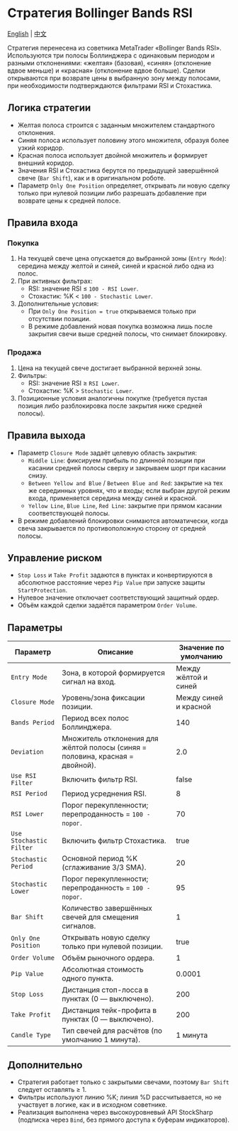 # Стратегия Bollinger Bands RSI
[English](README.md) | [中文](README_cn.md)

Стратегия перенесена из советника MetaTrader «Bollinger Bands RSI». Используются три полосы Боллинджера с одинаковым периодом и разными отклонениями: «желтая» (базовая), «синяя» (отклонение вдвое меньше) и «красная» (отклонение вдвое больше). Сделки открываются при возврате цены в выбранную зону между полосами, при необходимости подтверждаются фильтрами RSI и Стохастика.

## Логика стратегии
- Желтая полоса строится с заданным множителем стандартного отклонения.
- Синяя полоса использует половину этого множителя, образуя более узкий коридор.
- Красная полоса использует двойной множитель и формирует внешний коридор.
- Значения RSI и Стохастика берутся по предыдущей завершённой свече (`Bar Shift`), как и в оригинальном роботе.
- Параметр `Only One Position` определяет, открывать ли новую сделку только при нулевой позиции либо разрешать добавление при возврате цены к средней полосе.

## Правила входа
### Покупка
1. На текущей свече цена опускается до выбранной зоны (`Entry Mode`): середина между желтой и синей, синей и красной либо одна из полос.
2. При активных фильтрах:
   - RSI: значение RSI ≤ `100 - RSI Lower`.
   - Стохастик: %K < `100 - Stochastic Lower`.
3. Дополнительные условия:
   - При `Only One Position = true` открываемся только при отсутствии позиции.
   - В режиме добавлений новая покупка возможна лишь после закрытия свечи выше средней полосы, что снимает блокировку.

### Продажа
1. Цена на текущей свече достигает выбранной верхней зоны.
2. Фильтры:
   - RSI: значение RSI ≥ `RSI Lower`.
   - Стохастик: %K > `Stochastic Lower`.
3. Позиционные условия аналогичны покупке (требуется пустая позиция либо разблокировка после закрытия ниже средней полосы).

## Правила выхода
- Параметр `Closure Mode` задаёт целевую область закрытия:
  - `Middle Line`: фиксируем прибыль по длинной позиции при касании средней полосы сверху и закрываем шорт при касании снизу.
  - `Between Yellow and Blue` / `Between Blue and Red`: закрытие на тех же серединных уровнях, что и входы; если выбран другой режим входа, применяется середина между синей и красной.
  - `Yellow Line`, `Blue Line`, `Red Line`: закрытие при прямом касании соответствующей полосы.
- В режиме добавлений блокировки снимаются автоматически, когда свеча закрывается по противоположную сторону от средней полосы.

## Управление риском
- `Stop Loss` и `Take Profit` задаются в пунктах и конвертируются в абсолютное расстояние через `Pip Value` при запуске защиты `StartProtection`.
- Нулевое значение отключает соответствующий защитный ордер.
- Объём каждой сделки задаётся параметром `Order Volume`.

## Параметры
| Параметр | Описание | Значение по умолчанию |
| --- | --- | --- |
| `Entry Mode` | Зона, в которой формируется сигнал на вход. | Между жёлтой и синей |
| `Closure Mode` | Уровень/зона фиксации позиции. | Между синей и красной |
| `Bands Period` | Период всех полос Боллинджера. | 140 |
| `Deviation` | Множитель отклонения для жёлтой полосы (синяя = половина, красная = двойной). | 2.0 |
| `Use RSI Filter` | Включить фильтр RSI. | false |
| `RSI Period` | Период усреднения RSI. | 8 |
| `RSI Lower` | Порог перекупленности; перепроданность = `100 - порог`. | 70 |
| `Use Stochastic Filter` | Включить фильтр Стохастика. | true |
| `Stochastic Period` | Основной период %K (сглаживание 3/3 SMA). | 20 |
| `Stochastic Lower` | Порог перекупленности; перепроданность = `100 - порог`. | 95 |
| `Bar Shift` | Количество завершённых свечей для смещения сигналов. | 1 |
| `Only One Position` | Открывать новую сделку только при нулевой позиции. | true |
| `Order Volume` | Объём рыночного ордера. | 1 |
| `Pip Value` | Абсолютная стоимость одного пункта. | 0.0001 |
| `Stop Loss` | Дистанция стоп-лосса в пунктах (0 — выключено). | 200 |
| `Take Profit` | Дистанция тейк-профита в пунктах (0 — выключено). | 200 |
| `Candle Type` | Тип свечей для расчётов (по умолчанию 1 минута). | 1 минута |

## Дополнительно
- Стратегия работает только с закрытыми свечами, поэтому `Bar Shift` следует оставлять ≥ 1.
- Фильтры используют линию %K; линия %D рассчитывается, но не участвует в логике, как и в исходном советнике.
- Реализация выполнена через высокоуровневый API StockSharp (подписка через `Bind`, без прямого доступа к буферам индикаторов).
